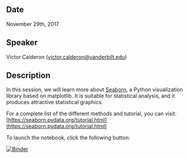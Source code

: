 ## Date

November 29th, 2017

## Speaker

Victor Calderon ([victor.calderon@vanderbilt.edu](mailto:victor.calderon@vanderbilt.edu))

## Description

In this session, we will learn more about [Seaborn](https://seaborn.pydata.org/), a Python visualization library based on matplotlib. It is suitable for statistical analysis, and it produces attractive statistical graphics.

For a complete list of the different methods and tutorial, you can visit: [https://seaborn.pydata.org/tutorial.html](https://seaborn.pydata.org/tutorial.html)

To launch the notebook, click the following button: 

[![Binder](https://mybinder.org/badge.svg)](https://mybinder.org/v2/gh/kbrady/vidl_data_viz/master?filepath=2017_11%2F1.0-VC-Visualization_using-Seaborn_and_Matplotlib.ipynb)
